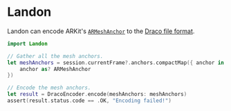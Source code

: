 # Landon

Landon can encode ARKit's [`ARMeshAnchor`](https://apple.co/3c0G74T) to the [Draco file
format](https://github.com/google/draco).

```swift
import Landon

// Gather all the mesh anchors.
let meshAnchors = session.currentFrame?.anchors.compactMap({ anchor in
    anchor as? ARMeshAnchor
})

// Encode the mesh anchors.
let result = DracoEncoder.encode(meshAnchors: meshAnchors)
assert(result.status.code == .OK, "Encoding failed!")
```